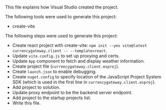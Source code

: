 This file explains how Visual Studio created the project.

The following tools were used to generate this project:
- create-vite

The following steps were used to generate this project:
- Create react project with create-vite: `npm init --yes vite@latest currencygateway.client -- --template=react`.
- Update `vite.config.js` to set up proxying and certs.
- Update `App` component to fetch and display weather information.
- Create project file (`currencygateway.client.esproj`).
- Create `launch.json` to enable debugging.
- Create `nuget.config` to specify location of the JavaScript Project System SDK (which is used in the first line in `currencygateway.client.esproj`).
- Add project to solution.
- Update proxy endpoint to be the backend server endpoint.
- Add project to the startup projects list.
- Write this file.
